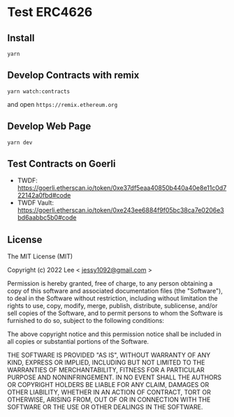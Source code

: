 # Test ERC4626

## Install

```
yarn
```

## Develop Contracts with remix

```
yarn watch:contracts
```

and open `https://remix.ethereum.org`

## Develop Web Page

```
yarn dev
```

## Test Contracts on Goerli

- TWDF: https://goerli.etherscan.io/token/0xe37df5eaa40850b440a40e8e11c0d722142a0fbd#code
- TWDF Vault: https://goerli.etherscan.io/token/0xe243ee6884f9f05bc38ca7e0206e3bd6aabbc5b0#code

## License

The MIT License (MIT)

Copyright (c) 2022 Lee < jessy1092@gmail.com >

Permission is hereby granted, free of charge, to any person obtaining a copy of
this software and associated documentation files (the "Software"), to deal in
the Software without restriction, including without limitation the rights to
use, copy, modify, merge, publish, distribute, sublicense, and/or sell copies of
the Software, and to permit persons to whom the Software is furnished to do so,
subject to the following conditions:

The above copyright notice and this permission notice shall be included in all
copies or substantial portions of the Software.

THE SOFTWARE IS PROVIDED "AS IS", WITHOUT WARRANTY OF ANY KIND, EXPRESS OR
IMPLIED, INCLUDING BUT NOT LIMITED TO THE WARRANTIES OF MERCHANTABILITY, FITNESS
FOR A PARTICULAR PURPOSE AND NONINFRINGEMENT. IN NO EVENT SHALL THE AUTHORS OR
COPYRIGHT HOLDERS BE LIABLE FOR ANY CLAIM, DAMAGES OR OTHER LIABILITY, WHETHER
IN AN ACTION OF CONTRACT, TORT OR OTHERWISE, ARISING FROM, OUT OF OR IN
CONNECTION WITH THE SOFTWARE OR THE USE OR OTHER DEALINGS IN THE SOFTWARE.
